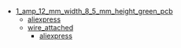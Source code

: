 * [1_amp_12_mm_width_8_5_mm_height_green_pcb](1_amp_12_mm_width_8_5_mm_height_green_pcb)
  * [aliexpress](1_amp_12_mm_width_8_5_mm_height_green_pcb/aliexpress)
  * [wire_attached](1_amp_12_mm_width_8_5_mm_height_green_pcb/wire_attached)
    * [aliexpress](1_amp_12_mm_width_8_5_mm_height_green_pcb/wire_attached/aliexpress)
